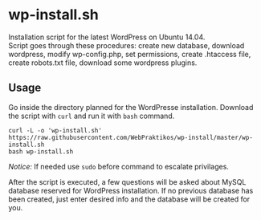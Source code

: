 # wp-install.sh

Installation script for the latest WordPress on Ubuntu 14.04.  
Script goes through these procedures: create new database, download wordpress, modify wp-config.php, set permissions, create .htaccess file, create robots.txt file, download some wordpress plugins.

## Usage

Go inside the directory planned for the WordPresse installation. Download the script with `curl` and run it with `bash` command.

    curl -L -o 'wp-install.sh' https://raw.githubusercontent.com/WebPraktikos/wp-install/master/wp-install.sh
    bash wp-install.sh

*Notice:* If needed use `sudo` before command to escalate privilages.

After the script is executed, a few questions will be asked about MySQL database reserved for WordPress installation. If no previous database has been created, just enter desired info and the database will be created for you.
